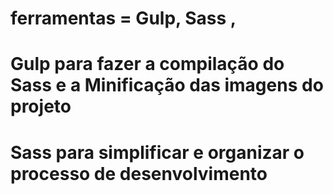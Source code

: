 # ferramentas = Gulp, Sass ,
# Gulp para fazer a compilação do Sass e a Minificação das imagens do projeto
# Sass para simplificar e organizar o processo de desenvolvimento